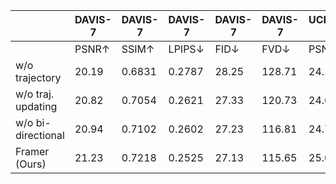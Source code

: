 |  | DAVIS-7 | DAVIS-7 | DAVIS-7 | DAVIS-7 | DAVIS-7 | UCF101-7 | UCF101-7 | UCF101-7 | UCF101-7 | UCF101-7 |
| --- | --- | --- | --- | --- | --- | --- | --- | --- | --- | --- |
|  | PSNR↑ | SSIM↑ | LPIPS↓ | FID↓ | FVD↓ | PSNR↑ | SSIM↑ | LPIPS↓ | FID↓ | FVD↓ |
| w/o trajectory | 20.19 | 0.6831 | 0.2787 | 28.25 | 128.71 | 24.16 | 0.8677 | 0.1798 | 32.64 | 195.54 |
| w/o traj. updating | 20.82 | 0.7054 | 0.2621 | 27.33 | 120.73 | 24.69 | 0.8748 | 0.1842 | 31.95 | 187.37 |
| w/o bi-directional | 20.94 | 0.7102 | 0.2602 | 27.23 | 116.81 | 24.73 | 0.8746 | 0.1845 | 31.66 | 183.74 |
| Framer (Ours) | 21.23 | 0.7218 | 0.2525 | 27.13 | 115.65 | 25.04 | 0.8806 | 0.1714 | 31.69 | 181.55 |
